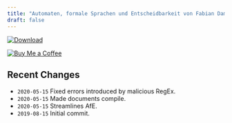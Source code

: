 ```yaml
---
title: "Automaten, formale Sprachen und Entscheidbarkeit von Fabian Damken (deutsch)"
draft: false
---
```


[![Download](/download.png)](afe-summary.pdf)

[![Buy Me a Coffee](/kofi.png)](https://ko-fi.com/fdamken)

## Recent Changes
- `2020-05-15` Fixed errors introduced by malicious RegEx.
- `2020-05-15` Made documents compile.
- `2020-05-15` Streamlines AfE.
- `2019-08-15` Initial commit.

